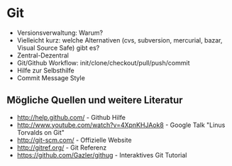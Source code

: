 Git
===

* Versionsverwaltung: Warum?
* Vielleicht kurz: welche Alternativen (cvs, subversion, mercurial, bazar, Visual Source Safe) gibt es?
* Zentral-Dezentral
* Git/Github Workflow: init/clone/checkout/pull/push/commit
* Hilfe zur Selbsthilfe
* Commit Message Style


Mögliche Quellen und weitere Literatur
--------------------------------------

* http://help.github.com/ - Github Hilfe
* http://www.youtube.com/watch?v=4XpnKHJAok8 - Google Talk "Linus Torvalds on Git"
* http://git-scm.com/ - Offizielle Website
* http://gitref.org/ - Git Referenz
* https://github.com/Gazler/githug - Interaktives Git Tutorial